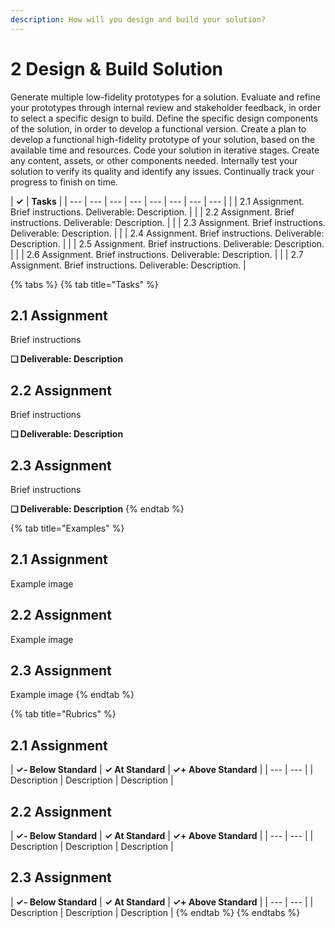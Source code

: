 ```yaml
---
description: How will you design and build your solution?
---
```


# 2 Design & Build Solution

Generate multiple low-fidelity prototypes for a solution. Evaluate and refine your prototypes through internal review and stakeholder feedback, in order to select a specific design to build. Define the specific design components of the solution, in order to develop a functional version. Create a plan to develop a functional high-fidelity prototype of your solution, based on the available time and resources. Code your solution in iterative stages. Create any content, assets, or other components needed. Internally test your solution to verify its quality and identify any issues. Continually track your progress to finish on time.

| **✓** | **Tasks** |
| --- | --- | --- | --- | --- | --- | --- | --- |
|  | 2.1 Assignment. Brief instructions. Deliverable: Description. |
|  | 2.2 Assignment. Brief instructions. Deliverable: Description. |
|  | 2.3 Assignment. Brief instructions. Deliverable: Description. |
|  | 2.4 Assignment. Brief instructions. Deliverable: Description. |
|  | 2.5 Assignment. Brief instructions. Deliverable: Description. |
|  | 2.6 Assignment. Brief instructions. Deliverable: Description. |
|  | 2.7 Assignment. Brief instructions. Deliverable: Description. |

{% tabs %}
{% tab title="Tasks" %}
## 2.1 Assignment

Brief instructions

**❏ Deliverable: Description**

## 2.2 Assignment

Brief instructions

**❏ Deliverable: Description**

## 2.3 Assignment

Brief instructions

**❏ Deliverable: Description**
{% endtab %}

{% tab title="Examples" %}
## 2.1 Assignment

Example image

## 2.2 Assignment

Example image

## 2.3 Assignment

Example image
{% endtab %}

{% tab title="Rubrics" %}
## 2.1 Assignment

| **✓- Below Standard** | **✓ At Standard** | **✓+ Above Standard** |
| --- | --- |
| Description | Description | Description |

## 2.2 Assignment

| **✓- Below Standard** | **✓ At Standard** | **✓+ Above Standard** |
| --- | --- |
| Description | Description | Description |

## 2.3 Assignment

| **✓- Below Standard** | **✓ At Standard** | **✓+ Above Standard** |
| --- | --- |
| Description | Description | Description |
{% endtab %}
{% endtabs %}

